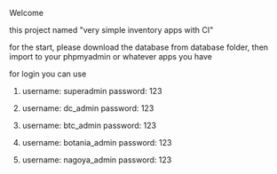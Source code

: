 Welcome

this project named "very simple inventory apps with CI"

for the start, please download the database from database folder, then import to your phpmyadmin or whatever apps you have

for login you can use

1. username: superadmin
   password: 123
   
2. username: dc_admin
   password: 123
   
3. username: btc_admin
   password: 123

4. username: botania_admin
   password: 123
   
5. username: nagoya_admin
   password: 123
